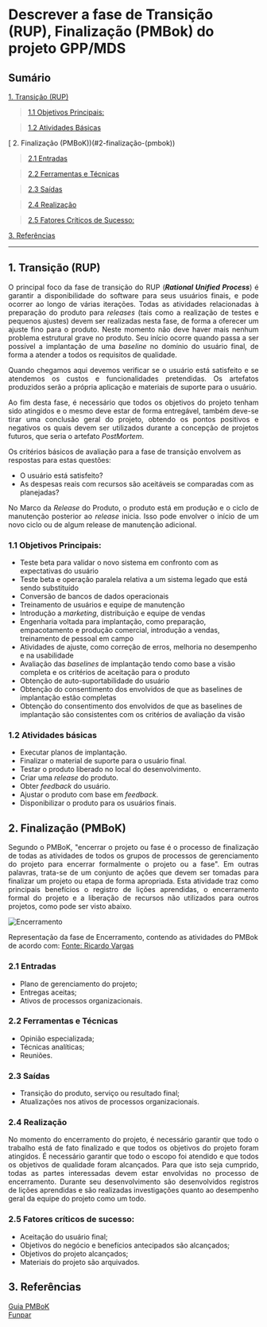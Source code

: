 # Descrever a fase de Transição (RUP), Finalização (PMBok) do projeto GPP/MDS

## Sumário

[ 1. Transição (RUP)](#1-transição-(rup))

>[ 1.1 Objetivos Principais:](#11-objetivos-principais:)

>[ 1.2 Atividades Básicas](#12-atividades-básicas)

[ 2. Finalização (PMBoK))(#2-finalização-(pmbok))

>[ 2.1 Entradas](#21-entradas)

>[ 2.2 Ferramentas e Técnicas](#22-ferramentas-e-técnicas)

>[ 2.3 Saídas](#23-saídas)

>[ 2.4 Realização](#24-realização)

>[ 2.5 Fatores Críticos de Sucesso:](#25-fatores-críticos-de-sucesso:)

[ 3. Referências](#3-referências)

------
## 1. Transição (RUP)  
  
<p align = "justify" >  O principal foco da fase de transição do RUP (<i><b>Rational Unified Process</b></i>) é garantir a disponibilidade do software para seus usuários finais, e pode ocorrer ao longo de várias iterações. Todas as atividades relacionadas à preparação do produto para <i>releases</i> (tais como a realização de testes e pequenos ajustes) devem ser realizadas nesta fase, de forma a oferecer um ajuste fino para o produto. Neste momento não deve haver mais nenhum problema estrutural grave no produto. Seu início ocorre quando passa a ser possível a implantação de uma <i>baseline</i> no domínio do usuário final, de forma a atender a todos os requisitos de qualidade.  
   
<p align = "justify" >  Quando chegamos aqui devemos verificar se o usuário está satisfeito e se atendemos os custos e funcionalidades pretendidas. Os artefatos produzidos serão a própria aplicação e materiais de suporte para o usuário. 

<p align = "justify" >  Ao fim desta fase, é necessário que todos os objetivos do projeto tenham sido atingidos e o mesmo deve estar de forma entregável, também deve-se tirar uma conclusão geral do projeto, obtendo os pontos positivos e negativos os quais devem ser utilizados durante a concepção de projetos futuros, que seria o artefato <i>PostMortem</i>.

Os critérios básicos de avaliação para a fase de transição envolvem as respostas para estas questões:

* O usuário está satisfeito?
* As despesas reais com recursos são aceitáveis se comparadas com as planejadas?

<p align = "justify" >No Marco da <i>Release</i> do Produto, o produto está em produção e o ciclo de manutenção posterior ao <i>release</i> inicia. Isso pode envolver o início de um novo ciclo ou de algum release de manutenção adicional.
  
### 1.1 Objetivos Principais:  
  
* Teste beta para validar o novo sistema em confronto com as expectativas do usuário
* Teste beta e operação paralela relativa a um sistema legado que está sendo substituído
* Conversão de bancos de dados operacionais
* Treinamento de usuários e equipe de manutenção
* Introdução a <i>marketing</i>, distribuição e equipe de vendas
* Engenharia voltada para implantação, como preparação, empacotamento e produção comercial, introdução a vendas, treinamento de pessoal em campo
* Atividades de ajuste, como correção de erros, melhoria no desempenho e na usabilidade
* Avaliação das <i>baselines</i> de implantação tendo como base a visão completa e os critérios de aceitação para o produto
* Obtenção de auto-suportabilidade do usuário
* Obtenção do consentimento dos envolvidos de que as baselines de implantação estão completas
* Obtenção do consentimento dos envolvidos de que as baselines de implantação são consistentes com os critérios de avaliação da visão  
  
### 1.2 Atividades básicas

* Executar planos de implantação.
* Finalizar o material de suporte para o usuário final.
* Testar o produto liberado no local do desenvolvimento.
* Criar uma <i>release</i> do produto.
* Obter <i>feedback</i> do usuário.
* Ajustar o produto com base em <i>feedback</i>.
* Disponibilizar o produto para os usuários finais.

## 2. Finalização (PMBoK)  
  
<p align = "justify" > Segundo o PMBoK, "encerrar o projeto ou fase é o processo de finalização de todas as atividades de todos os grupos de processos de gerenciamento do projeto para encerrar formalmente o projeto ou a fase". Em outras palavras, trata-se de um conjunto de ações que devem ser tomadas para finalizar um projeto ou etapa de forma apropriada. Esta atividade traz como principais benefícios o registro de lições aprendidas, o encerramento formal do projeto e a liberação de recursos não utilizados para outros projetos, como pode ser visto abaixo.

![Encerramento](https://raw.githubusercontent.com/wiki/fga-gpp-mds/00-Disciplina/img/Encerramento.png)

Representação da fase de Encerramento, contendo as atividades do PMBok de acordo com:
[Fonte: Ricardo Vargas](http://www.ricardo-vargas.com/pt/videos/1)   
  
### 2.1 Entradas  
  
  * Plano de gerenciamento do projeto;
  * Entregas aceitas;
  * Ativos de processos organizacionais.

### 2.2 Ferramentas e Técnicas  
  
  * Opinião especializada;  
  * Técnicas analíticas;  
  * Reuniões.  
  
### 2.3 Saídas  
  
  * Transição do produto, serviço ou resultado final;
  * Atualizações nos ativos de processos organizacionais.  
  
### 2.4 Realização  
  
<p align = "justify" >  No momento do encerramento do projeto, é necessário garantir que todo o trabalho está de fato finalizado e que todos os objetivos do projeto foram atingidos. É necessário garantir que todo o escopo foi atendido e que todos os objetivos de qualidade foram alcançados. Para que isto seja cumprido, todas as partes interessadas devem estar envolvidas no processo de encerramento. Durante seu desenvolvimento são desenvolvidos registros de lições aprendidas e são realizadas investigações quanto ao desempenho geral da equipe do projeto como um todo.

### 2.5 Fatores críticos de sucesso:

* Aceitação do usuário final;
* Objetivos do negócio e benefícios antecipados são alcançados;
* Objetivos do projeto alcançados;
* Materiais do projeto são arquivados.

## 3. Referências  
  
[Guia PMBoK](https://www.pmi.org/pmbok-guide-standards)  
[Funpar](http://www.funpar.ufpr.br:8080/rup/process/itrwkfls/iwf_lit.htm)

